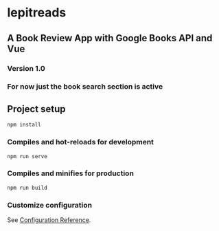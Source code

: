 # lepitreads
## A Book Review App with Google Books API and Vue
### Version 1.0
### For now just the book search section is active


## Project setup
```
npm install
```

### Compiles and hot-reloads for development
```
npm run serve
```

### Compiles and minifies for production
```
npm run build
```

### Customize configuration
See [Configuration Reference](https://cli.vuejs.org/config/).

